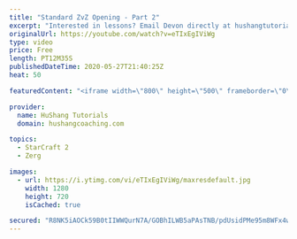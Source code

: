 ```yaml
---
title: "Standard ZvZ Opening - Part 2"
excerpt: "Interested in lessons? Email Devon directly at hushangtutorials@outlook.com ------------------------------------------------------------------------------------------------------- Want to support HuShang Tutorials directly? Patreon is a website where you can contribute a monthly donation that will help"
originalUrl: https://youtube.com/watch?v=eTIxEgIViWg
type: video
price: Free
length: PT12M35S
publishedDateTime: 2020-05-27T21:40:25Z
heat: 50

featuredContent: "<iframe width=\"800\" height=\"500\" frameborder=\"0\" src=\"https://www.youtube.com/embed/eTIxEgIViWg\" allow=\"accelerometer; autoplay; encrypted-media; gyroscope; picture-in-picture\" allowfullscreen></iframe>"

provider:
  name: HuShang Tutorials
  domain: hushangcoaching.com

topics:
  - StarCraft 2
  - Zerg

images:
  - url: https://i.ytimg.com/vi/eTIxEgIViWg/maxresdefault.jpg
    width: 1280
    height: 720
    isCached: true

secured: "R8NK5iAOCk59B0tIIWWQurN7A/GOBhILWB5aPAsTNB/pdUsidPMe95m8WFx4wk2qR3nXNI5riiAmSVta8Ffgcohbw34+s4O1m1bX2Jzn3mKNnELOkmkApYulqRQc6V4aN7pjX598cP/u5CRb05mNzX9wM1zDgFgVwJ9mnC2VHSEOr+CwAopw7Ftf/I/rEbGd6dXJ/wJ8EEbVwuRbtIohdM+CKopwOzqO3qvDqr4QQy37SVyEHZm3HI7mX/uSM3cHk3uIj5eVXxVW7izsTSwuMQCh+oK+hjhDYEYUKrseBzATtShmVjNIupxf5VGBvUYfpcrArB4lJq8jZHHTI8NUiqYIRoB6vBf172IV4VQoWHUh9ZNmQIwwet+c+lT7x9ZYYflyu+J5a64+SO6cwjH5/owTGb8wlebaaVfWckvqHMg=;rYFd8tTd+yiaGmWDtNegpQ=="
---
```


